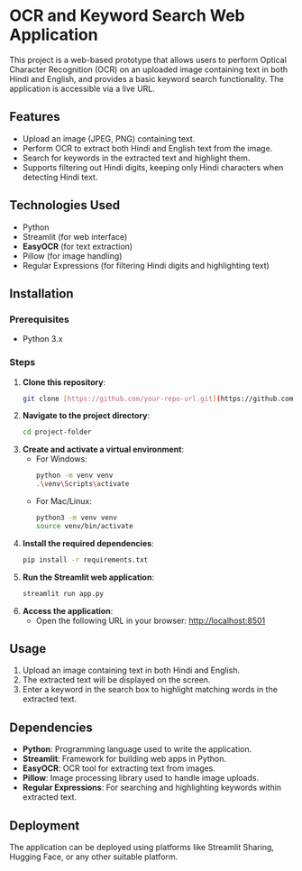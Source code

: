 # OCR and Keyword Search Web Application

This project is a web-based prototype that allows users to perform Optical Character Recognition (OCR) on an uploaded image containing text in both Hindi and English, and provides a basic keyword search functionality. The application is accessible via a live URL.

## Features

- Upload an image (JPEG, PNG) containing text.
- Perform OCR to extract both Hindi and English text from the image.
- Search for keywords in the extracted text and highlight them.
- Supports filtering out Hindi digits, keeping only Hindi characters when detecting Hindi text.

## Technologies Used

- Python
- Streamlit (for web interface)
- **EasyOCR** (for text extraction)
- Pillow (for image handling)
- Regular Expressions (for filtering Hindi digits and highlighting text)

## Installation

### Prerequisites
- Python 3.x

### Steps

1. **Clone this repository**:
   ```bash
   git clone [https://github.com/your-repo-url.git](https://github.com/tomar-sahab07/OCR_WebApp)
   
2. **Navigate to the project directory**:
   ```bash
   cd project-folder

3. **Create and activate a virtual environment**:
   - For Windows:
     ```bash
     python -m venv venv
     .\venv\Scripts\activate
     ```
   - For Mac/Linux:
     ```bash
     python3 -m venv venv
     source venv/bin/activate
     ```
4. **Install the required dependencies**:
     ```bash
     pip install -r requirements.txt
     
5. **Run the Streamlit web application**:
   ```bash
   streamlit run app.py

6. **Access the application**:
      - Open the following URL in your browser: [http://localhost:8501](http://localhost:8501)


## Usage
1. Upload an image containing text in both Hindi and English.
2. The extracted text will be displayed on the screen.
3. Enter a keyword in the search box to highlight matching words in the extracted text.

## Dependencies

- **Python**: Programming language used to write the application.
- **Streamlit**: Framework for building web apps in Python.
- **EasyOCR**: OCR tool for extracting text from images.
- **Pillow**: Image processing library used to handle image uploads.
- **Regular Expressions**: For searching and highlighting keywords within extracted text.


## Deployment
The application can be deployed using platforms like Streamlit Sharing, Hugging Face, or any other suitable platform.






